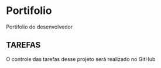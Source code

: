 # Portifolio
Portifolio do desenvolvedor
## TAREFAS 
O controle das tarefas desse projeto será realizado no GitHub